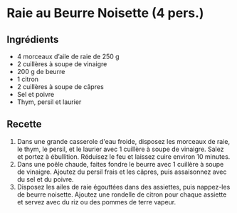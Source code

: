 
# Raie au Beurre Noisette (4 pers.)

## Ingrédients
- 4 morceaux d’aile de raie de 250 g
- 2 cuillères à soupe de vinaigre
- 200 g de beurre
- 1 citron
- 2 cuillères à soupe de câpres
- Sel et poivre
- Thym, persil et laurier

## Recette
1. Dans une grande casserole d'eau froide, disposez les morceaux de raie, le thym, le persil, et le laurier avec 1 cuillère à soupe de vinaigre. Salez et portez à ébullition. Réduisez le feu et laissez cuire environ 10 minutes.
2. Dans une poêle chaude, faites fondre le beurre avec 1 cuillère à soupe de vinaigre. Ajoutez du persil frais et les câpres, puis assaisonnez avec du sel et du poivre.
3. Disposez les ailes de raie égouttées dans des assiettes, puis nappez-les de beurre noisette. Ajoutez une rondelle de citron pour chaque assiette et servez avec du riz ou des pommes de terre vapeur.
